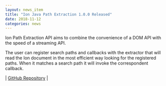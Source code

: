 ```yaml
---
layout: news_item
title: "Ion Java Path Extraction 1.0.0 Released"
date: 2018-11-12
categories: news
---
```

Ion Path Extraction API aims to combine the convenience of a DOM API with the speed of a streaming API.

The user can register search paths and callbacks with the extractor that will read the Ion document in
the most efficient way looking for the registered paths. When it matches a search path it will invoke
the correspondent callback.

| [GitHub Repository](https://github.com/amazon-ion/ion-java-path-extraction) |

